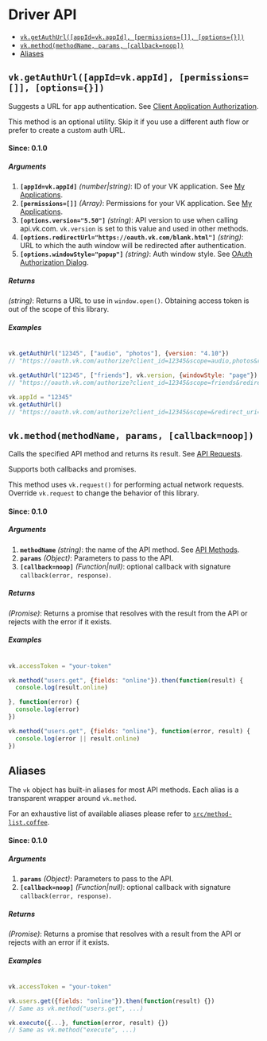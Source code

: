 # Driver API

- [`vk.getAuthUrl([appId=vk.appId], [permissions=[]], [options={}])`](#vkgetauthurlappidvkappid-permissions-options)
- [`vk.method(methodName, params, [callback=noop])`](#vkmethodmethodname-params-callbacknoop)
- [Aliases](#aliases)

## `vk.getAuthUrl([appId=vk.appId], [permissions=[]], [options={}])`

Suggests a URL for app authentication.
See [Client Application Authorization](https://new.vk.com/dev/auth_mobile).

This method is an optional utility. Skip it if you use a different auth flow
or prefer to create a custom auth URL.

#### Since: 0.1.0

##### Arguments

1. **`[appId=vk.appId]`** *(number|string)*: ID of your VK application. See [My Applications](https://new.vk.com/apps?act=manage).
1. **`[permissions=[]]`** *(Array)*: Permissions for your VK application. See [My Applications](https://new.vk.com/apps?act=manage).
1. **`[options.version="5.50"]`** *(string)*: API version to use when calling api.vk.com. `vk.version` is set to this value and used in other methods.
1. **`[options.redirectUrl="https://oauth.vk.com/blank.html"]`** *(string)*: URL to which the auth window will be redirected after authentication.
1. **`[options.windowStyle="popup"]`** *(string)*: Auth window style. See [OAuth Authorization Dialog](https://new.vk.com/dev/oauth_dialog).

##### Returns

*(string)*: Returns a URL to use in `window.open()`. Obtaining access token is out of the scope of this library.

##### Examples

```JavaScript

vk.getAuthUrl("12345", ["audio", "photos"], {version: "4.10"})
// "https://oauth.vk.com/authorize?client_id=12345&scope=audio,photos&redirect_uri=https%3A%2F%2Foauth.vk.com%2Fblank.html&display=popup&v=4.10&response_type=token"

vk.getAuthUrl("12345", ["friends"], vk.version, {windowStyle: "page"})
// "https://oauth.vk.com/authorize?client_id=12345&scope=friends&redirect_uri=https%3A%2F%2Foauth.vk.com%2Fblank.html&display=page&v=5.50&response_type=token"

vk.appId = "12345"
vk.getAuthUrl()
// "https://oauth.vk.com/authorize?client_id=12345&scope=&redirect_uri=https%3A%2F%2Foauth.vk.com%2Fblank.html&display=popup&v=5.50&response_type=token"

```


## `vk.method(methodName, params, [callback=noop])`

Calls the specified API method and returns its result. See [API Requests](https://new.vk.com/dev/api_requests).

Supports both callbacks and promises.

This method uses `vk.request()` for performing actual network requests. Override `vk.request` to change the behavior of this library.

#### Since: 0.1.0

##### Arguments

1. **`methodName`** *(string)*: the name of the API method. See [API Methods](https://new.vk.com/dev/methods).
1. **`params`** *(Object)*: Parameters to pass to the API.
1. **`[callback=noop]`** *(Function|null)*: optional callback with signature `callback(error, response)`.

##### Returns

*(Promise)*: Returns a promise that resolves with the result from the API or rejects with the error if it exists.

##### Examples

```JavaScript

vk.accessToken = "your-token"

vk.method("users.get", {fields: "online"}).then(function(result) {
  console.log(result.online)

}, function(error) {
  console.log(error)
})

vk.method("users.get", {fields: "online"}, function(error, result) {
  console.log(error || result.online)
})

```


## Aliases

The `vk` object has built-in aliases for most API methods. Each alias is a transparent wrapper around `vk.method`.

For an exhaustive list of available aliases please refer to [`src/method-list.coffee`](../src/method-list.coffee).

#### Since: 0.1.0

##### Arguments

1. **`params`** *(Object)*: Parameters to pass to the API.
1. **`[callback=noop]`** *(Function|null)*: optional callback with signature `callback(error, response)`.

##### Returns

*(Promise)*: Returns a promise that resolves with a result from the API or rejects with an error if it exists.

##### Examples

```JavaScript

vk.accessToken = "your-token"

vk.users.get({fields: "online"}).then(function(result) {})
// Same as vk.method("users.get", ...)

vk.execute({...}, function(error, result) {})
// Same as vk.method("execute", ...)

```
